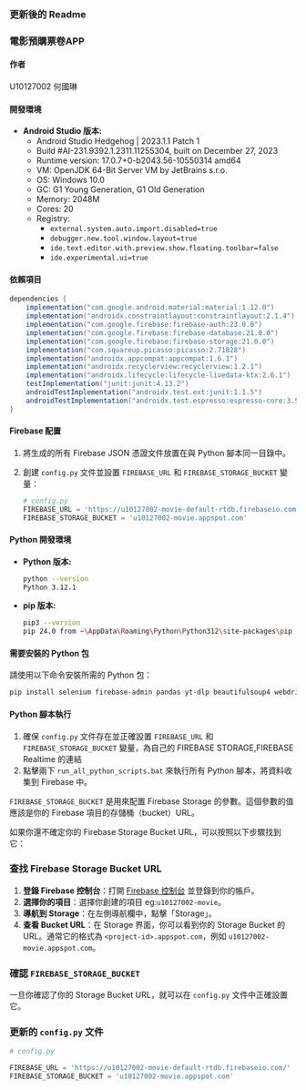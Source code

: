 ### 更新後的 Readme

### 電影預購票卷APP

#### 作者
U10127002 何國琳

#### 開發環境
- **Android Studio 版本:** 
  - Android Studio Hedgehog | 2023.1.1 Patch 1
  - Build #AI-231.9392.1.2311.11255304, built on December 27, 2023
  - Runtime version: 17.0.7+0-b2043.56-10550314 amd64
  - VM: OpenJDK 64-Bit Server VM by JetBrains s.r.o.
  - OS: Windows 10.0
  - GC: G1 Young Generation, G1 Old Generation
  - Memory: 2048M
  - Cores: 20
  - Registry:
    - `external.system.auto.import.disabled=true`
    - `debugger.new.tool.window.layout=true`
    - `ide.text.editor.with.preview.show.floating.toolbar=false`
    - `ide.experimental.ui=true`

#### 依賴項目
```groovy
dependencies {
    implementation("com.google.android.material:material:1.12.0")
    implementation("androidx.constraintlayout:constraintlayout:2.1.4")
    implementation("com.google.firebase:firebase-auth:23.0.0")
    implementation("com.google.firebase:firebase-database:21.0.0")
    implementation("com.google.firebase:firebase-storage:21.0.0")
    implementation("com.squareup.picasso:picasso:2.71828")
    implementation("androidx.appcompat:appcompat:1.6.1")
    implementation("androidx.recyclerview:recyclerview:1.2.1")
    implementation("androidx.lifecycle:lifecycle-livedata-ktx:2.6.1")
    testImplementation("junit:junit:4.13.2")
    androidTestImplementation("androidx.test.ext:junit:1.1.5")
    androidTestImplementation("androidx.test.espresso:espresso-core:3.5.1")
}
```

#### Firebase 配置
1. 將生成的所有 Firebase JSON 憑證文件放置在與 Python 腳本同一目錄中。
2. 創建 `config.py` 文件並設置 `FIREBASE_URL` 和 `FIREBASE_STORAGE_BUCKET` 變量：

   ```python
   # config.py
   FIREBASE_URL = 'https://u10127002-movie-default-rtdb.firebaseio.com/'
   FIREBASE_STORAGE_BUCKET = 'u10127002-movie.appspot.com'
   ```

#### Python 開發環境
- **Python 版本:** 
  ```bash
  python --version
  Python 3.12.1
  ```

- **pip 版本:**
  ```bash
  pip3 --version
  pip 24.0 from ~\AppData\Roaming\Python\Python312\site-packages\pip (python 3.12)
  ```

#### 需要安裝的 Python 包
請使用以下命令安裝所需的 Python 包：
```bash
pip install selenium firebase-admin pandas yt-dlp beautifulsoup4 webdriver-manager
```

#### Python 腳本執行
1. 確保 `config.py` 文件存在並正確設置 `FIREBASE_URL` 和 `FIREBASE_STORAGE_BUCKET` 變量，為自己的 FIREBASE STORAGE,FIREBASE Realtime 的連結
2. 點擊兩下 `run_all_python_scripts.bat` 來執行所有 Python 腳本，將資料收集到 Firebase 中。

`FIREBASE_STORAGE_BUCKET` 是用來配置 Firebase Storage 的參數。這個參數的值應該是你的 Firebase 項目的存儲桶（bucket）URL。

如果你還不確定你的 Firebase Storage Bucket URL，可以按照以下步驟找到它：

### 查找 Firebase Storage Bucket URL

1. **登錄 Firebase 控制台**：打開 [Firebase 控制台](https://console.firebase.google.com/) 並登錄到你的帳戶。
2. **選擇你的項目**：選擇你創建的項目 eg:`u10127002-movie`。
3. **導航到 Storage**：在左側導航欄中，點擊「Storage」。
4. **查看 Bucket URL**：在 Storage 界面，你可以看到你的 Storage Bucket 的 URL。通常它的格式為 `<project-id>.appspot.com`，例如 `u10127002-movie.appspot.com`。

### 確認 `FIREBASE_STORAGE_BUCKET`

一旦你確認了你的 Storage Bucket URL，就可以在 `config.py` 文件中正確設置它。

### 更新的 `config.py` 文件

```python
# config.py

FIREBASE_URL = 'https://u10127002-movie-default-rtdb.firebaseio.com/'
FIREBASE_STORAGE_BUCKET = 'u10127002-movie.appspot.com'
```
